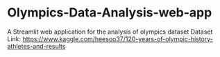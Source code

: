 # Olympics-Data-Analysis-web-app
A Streamlit web application for the analysis of olympics dataset
Dataset Link: https://www.kaggle.com/heesoo37/120-years-of-olympic-history-athletes-and-results
